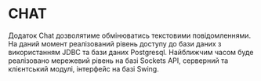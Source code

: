 # CHAT #

Додаток Chat дозволятиме обмінюватись 
текстовими повідомленнями.
На даний момент реалізований рівень доступу до бази 
даних з використанням JDBC та бази даних Postgresql. 
Найближчим часом буде реалізовано мережевий рівень на 
базі Sockets API, серверний та клієнтський модулі, 
інтерфейс на базі Swing.